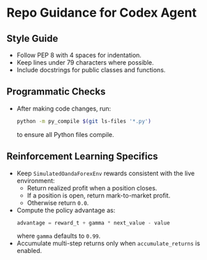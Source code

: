 # Repo Guidance for Codex Agent

## Style Guide
- Follow PEP 8 with 4 spaces for indentation.
- Keep lines under 79 characters where possible.
- Include docstrings for public classes and functions.

## Programmatic Checks
- After making code changes, run:
  ```bash
  python -m py_compile $(git ls-files '*.py')
  ```
  to ensure all Python files compile.

## Reinforcement Learning Specifics
- Keep `SimulatedOandaForexEnv` rewards consistent with the live environment:
  * Return realized profit when a position closes.
  * If a position is open, return mark-to-market profit.
  * Otherwise return `0.0`.
- Compute the policy advantage as:
  ```python
  advantage = reward_t + gamma * next_value - value
  ```
  where `gamma` defaults to `0.99`.
- Accumulate multi-step returns only when `accumulate_returns` is enabled.

